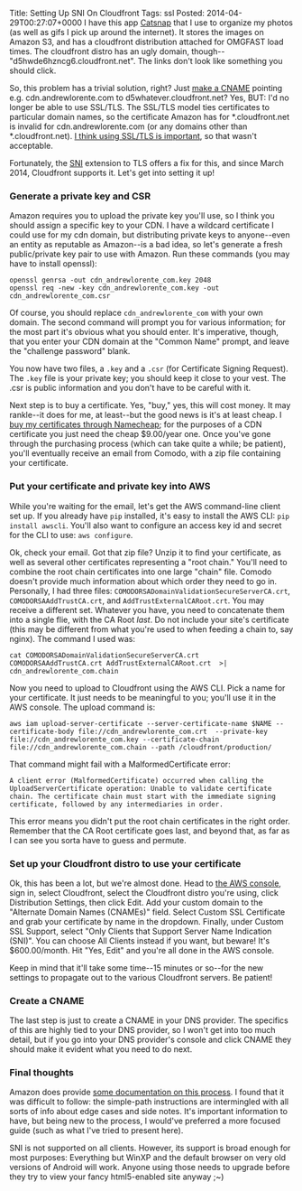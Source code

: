 Title: Setting Up SNI On Cloudfront
Tags:
    ssl
Posted: 2014-04-29T00:27:07+0000
I have this app [Catsnap](http://catsnap.andrewlorente.com) that I use to organize my photos (as well as gifs I pick up around the internet). It stores the images on Amazon S3, and has a cloudfront distribution attached for OMGFAST load times. The cloudfront distro has an ugly domain, though--"d5hwde6hzncg6.cloudfront.net". The links don't look like something you should click.

So, this problem has a trivial solution, right? Just [make a CNAME](http://www.petekeen.net/dns-the-good-parts) pointing e.g. cdn.andrewlorente.com to d5whatever.cloudfront.net? Yes, BUT: I'd no longer be able to use SSL/TLS. The SSL/TLS model ties certificates to particular domain names, so the certificate Amazon has for \*.cloudfront.net is invalid for cdn.andrewlorente.com (or any domains other than \*.cloudfront.net). [I think using SSL/TLS is important](https://www.tbray.org/ongoing/When/201x/2012/12/02/HTTPS), so that wasn't acceptable.

Fortunately, the [SNI](http://en.wikipedia.org/wiki/Server_Name_Indication) extension to TLS offers a fix for this, and since March 2014, Cloudfront supports it. Let's get into setting it up!

### Generate a private key and CSR

Amazon requires you to upload the private key you'll use, so I think you should assign a specific key to your CDN. I have a wildcard certificate I could use for my cdn domain, but distributing private keys to anyone--even an entity as reputable as Amazon--is a bad idea, so let's generate a fresh public/private key pair to use with Amazon. Run these commands (you may have to install openssl):

```
openssl genrsa -out cdn_andrewlorente_com.key 2048
openssl req -new -key cdn_andrewlorente_com.key -out cdn_andrewlorente_com.csr
```

Of course, you should replace `cdn_andrewlorente_com` with your own domain. The second command will prompt you for various information; for the most part it's obvious what you should enter. It's imperative, though, that you enter your CDN domain at the "Common Name" prompt, and leave the "challenge password" blank.

You now have two files, a `.key` and a `.csr` (for Certificate Signing Request). The `.key` file is your private key; you should keep it close to your vest. The .csr is public information and you don't have to be careful with it.

Next step is to buy a certificate. Yes, "buy," yes, this will cost money. It may rankle--it does for me, at least--but the good news is it's at least cheap. I [buy my certificates through Namecheap](https://www.namecheap.com/security/ssl-certificates/domain-validation.aspx); for the purposes of a CDN certificate you just need the cheap $9.00/year one. Once you've gone through the purchasing process (which can take quite a while; be patient), you'll eventually receive an email from Comodo, with a zip file containing your certificate.

### Put your certificate and private key into AWS

While you're waiting for the email, let's get the AWS command-line client set up. If you already have `pip` installed, it's easy to install the AWS CLI: `pip install awscli`. You'll also want to configure an access key id and secret for the CLI to use: `aws configure`.

Ok, check your email. Got that zip file? Unzip it to find your certificate, as well as several other certificates representing a "root chain." You'll need to combine the root chain certificates into one large "chain" file. Comodo doesn't provide much information about which order they need to go in. Personally, I had three files: `COMODORSADomainValidationSecureServerCA.crt`, `COMODORSAAddTrustCA.crt`, and `AddTrustExternalCARoot.crt`. You may receive a different set. Whatever you have, you need to concatenate them into a single flie, with the CA Root _last_. Do not include your site's certificate (this may be different from what you're used to when feeding a chain to, say nginx). The command I used was:

```
cat COMODORSADomainValidationSecureServerCA.crt COMODORSAAddTrustCA.crt AddTrustExternalCARoot.crt  >| cdn_andrewlorente_com.chain
```

Now you need to upload to Cloudfront using the AWS CLI. Pick a name for your certificate. It just needs to be meaningful to you; you'll use it in the AWS console. The upload command is:

```
aws iam upload-server-certificate --server-certificate-name $NAME --certificate-body file://cdn_andrewlorente_com.crt  --private-key file://cdn_andrewlorente_com.key --certificate-chain file://cdn_andrewlorente_com.chain --path /cloudfront/production/
```

That command might fail with a MalformedCertificate error:

```
A client error (MalformedCertificate) occurred when calling the UploadServerCertificate operation: Unable to validate certificate chain. The certificate chain must start with the immediate signing certificate, followed by any intermediaries in order.
```

This error means you didn't put the root chain certificates in the right order. Remember that the CA Root certificate goes last, and beyond that, as far as I can see you sorta have to guess and permute.

### Set up your Cloudfront distro to use your certificate

Ok, this has been a lot, but we're almost done. Head to [the AWS console](https://console.aws.amazon.com), sign in, select Cloudfront, select the Cloudfront distro you're using, click Distribution Settings, then click Edit. Add your custom domain to the "Alternate Domain Names (CNAMEs)" field. Select Custom SSL Certificate and grab your certificate by name in the dropdown. Finally, under Custom SSL Support, select "Only Clients that Support Server Name Indication (SNI)". You can choose All Clients instead if you want, but beware! It's $600.00/month. Hit "Yes, Edit" and you're all done in the AWS console.

Keep in mind that it'll take some time--15 minutes or so--for the new settings to propagate out to the various Cloudfront servers. Be patient!

### Create a CNAME

The last step is just to create a CNAME in your DNS provider. The specifics of this are highly tied to your DNS provider, so I won't get into too much detail, but if you go into your DNS provider's console and click CNAME they should make it evident what you need to do next.

### Final thoughts

Amazon does provide [some documentation on this process](http://docs.aws.amazon.com/AmazonCloudFront/latest/DeveloperGuide/SecureConnections.html#CNAMEsAndHTTPS). I found that it was difficult to follow: the simple-path instructions are intermingled with all sorts of info about edge cases and side notes. It's important information to have, but being new to the process, I would've preferred a more focused guide (such as what I've tried to present here).

SNI is not supported on all clients. However, its support is broad enough for most purposes: Everything but WinXP and the default browser on very old versions of Android will work. Anyone using those needs to upgrade before they try to view your fancy html5-enabled site anyway ;~)
